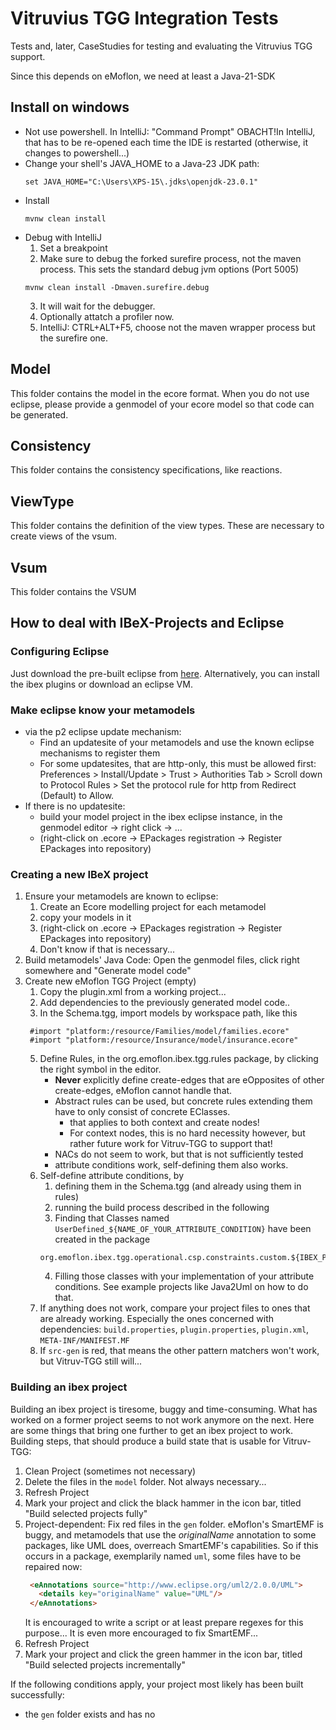 Vitruvius TGG Integration Tests
==============================
Tests and, later, CaseStudies for testing and evaluating the Vitruvius TGG support.

Since this depends on eMoflon, we need at least a Java-21-SDK
## Install on windows
* Not use powershell. In IntelliJ: "Command Prompt" 
  OBACHT!In IntelliJ, that has to be re-opened each time the IDE is restarted (otherwise, it changes to powershell...)
* Change your shell's JAVA_HOME to a Java-23 JDK path:
    ```
    set JAVA_HOME="C:\Users\XPS-15\.jdks\openjdk-23.0.1"
    ```
* Install
    ```
    mvnw clean install
    ```
* Debug with IntelliJ
  1. Set a breakpoint
  2. Make sure to debug the forked surefire process, not the maven process. 
     This sets the standard debug jvm options (Port 5005)
    ```
    mvnw clean install -Dmaven.surefire.debug
    ```
  3. It will wait for the debugger. 
  4. Optionally attatch a profiler now.
  4. IntelliJ: CTRL+ALT+F5, choose not the maven wrapper process but the surefire one.

Model
-----
This folder contains the model in the ecore format. When you do not use eclipse, please provide a genmodel of your ecore model so that code can be generated. 

Consistency
-----------
This folder contains the consistency specifications, like reactions.

ViewType
--------
This folder contains the definition of the view types. These are necessary to create views of the vsum. 

Vsum
----
This folder contains the VSUM

How to deal with IBeX-Projects and Eclipse
------------------------------------------
### Configuring Eclipse
Just download the pre-built eclipse from [here](https://github.com/eMoflon/emoflon-ibex-eclipse-build/releases).
Alternatively, you can install the ibex plugins or download an eclipse VM.

### Make eclipse know your metamodels
* via the p2 eclipse update mechanism:
    * Find an updatesite of your metamodels and use the known eclipse mechanisms to register them
    * For some updatesites, that are http-only, this must be allowed first:
      Preferences > Install/Update > Trust > Authorities Tab > Scroll down to Protocol Rules > Set the protocol rule for http from Redirect (Default) to Allow.
* If there is no updatesite:
    * build your model project in the ibex eclipse instance, in the genmodel editor -> right click -> ...
    * (right-click on <modelname>.ecore -> EPackages registration -> Register EPackages into repository)

### Creating a new IBeX project
1. Ensure your metamodels are known to eclipse:
   1. Create an Ecore modelling project for each metamodel
   2. copy your models in it
   3. (right-click on <modelname>.ecore -> EPackages registration -> Register EPackages into repository)
   4. Don't know if that is necessary...
2. Build metamodels' Java Code: Open the genmodel files, click right somewhere and "Generate model code"
3. Create new eMoflon TGG Project (empty)
   1. Copy the plugin.xml from a working project...
   2. Add dependencies to the previously generated model code..
   4. In the Schema.tgg, import models by workspace path, like this
   ```
    #import "platform:/resource/Families/model/families.ecore"
    #import "platform:/resource/Insurance/model/insurance.ecore"
    ```
   5. Define Rules, in the org.emoflon.ibex.tgg.rules package, by clicking the right symbol in the editor.
      * **Never** explicitly define create-edges that are eOpposites of other create-edges, eMoflon cannot handle that.
      * Abstract rules can be used, but concrete rules extending them have to only consist of concrete EClasses.
        * that applies to both context and create nodes!
        * For context nodes, this is no hard necessity however,
          but rather future work for Vitruv-TGG to support that! 
      * NACs do not seem to work, but that is not sufficiently tested
      * attribute conditions work, self-defining them also works.
   6. Self-define attribute conditions, by 
      1. defining them in the Schema.tgg (and already using them in rules)
      2. running the build process described in the following
      3. Finding that Classes named `UserDefined_${NAME_OF_YOUR_ATTRIBUTE_CONDITION}` have been created in the package
      ````
      org.emoflon.ibex.tgg.operational.csp.constraints.custom.${IBEX_PROJECT_NAME}
      ````
      4. Filling those classes with your implementation of your attribute conditions. 
         See example projects like Java2Uml on how to do that.
   7. If anything does not work, compare your project files to ones that are already working. 
      Especially the ones concerned with dependencies: 
      `build.properties`, `plugin.properties`, `plugin.xml`, `META-INF/MANIFEST.MF`
   8. If `src-gen` is red, that means the other pattern matchers won't work, but Vitruv-TGG still will...

### Building an ibex project
Building an ibex project is tiresome, buggy and time-consuming.
What has worked on a former project seems to not work anymore on the next.
Here are some things that bring one further to get an ibex project to work.
Building steps, that should produce a build state that is usable for Vitruv-TGG:
1. Clean Project (sometimes not necessary)
2. Delete the files in the `model` folder. Not always necessary...
3. Refresh Project
4. Mark your project and click the black hammer in the icon bar, titled "Build selected projects fully"
5. Project-dependent: Fix red files in the `gen` folder. eMoflon's SmartEMF is buggy, and metamodels that use the *originalName* annotation to some packages, like UML does,
   overreach SmartEMF's capabilities. So if this occurs in a package, exemplarily named `uml`, some files have to be repaired now:
   ````html
    <eAnnotations source="http://www.eclipse.org/uml2/2.0.0/UML">
      <details key="originalName" value="UML"/>
    </eAnnotations>
   ````
   It is encouraged to write a script or at least prepare regexes for this purpose...
   It is even more encouraged to fix SmartEMF...
6. Refresh Project
7. Mark your project and click the green hammer in the icon bar, titled "Build selected projects incrementally"

If the following conditions apply, your project most likely has been built successfully:
  * the `gen` folder exists and has no